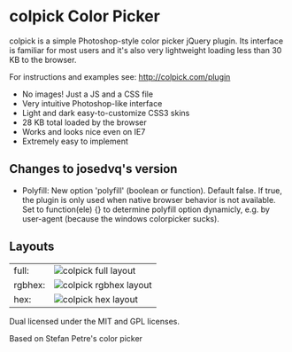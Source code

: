 colpick Color Picker
====================

colpick is a simple Photoshop-style color picker jQuery plugin. Its interface is familiar for most users and it's also very lightweight loading less than 30 KB to the browser.

For instructions and examples see: http://colpick.com/plugin

<ul>
			<li><span class="bold">No images!</span> Just a JS and a CSS file</li>
			<li>Very intuitive Photoshop-like interface</li>
			<li>Light and dark easy-to-customize CSS3 skins</li>
			<li><span class="bold">28 KB total</span> loaded by the browser</li>
			<li>Works and looks nice <span class="bold">even on IE7</span></li>
			<li>Extremely easy to implement</li>
</ul>

<h2>Changes to josedvq's version</h2>
<ul>
			<li><span class="bold">Polyfill:</span> New option 'polyfill' (boolean or function). Default false. If true, the plugin is only used when native browser behavior is not available. Set to function(ele) {} to determine polyfill option dynamicly, e.g. by user-agent (because the windows colorpicker sucks).</li> 
</ul>

<h2>Layouts</h2>
<table>
  <tr>
    <td>full:</td>
    <td><img src="http://colpick.com/images/colpick_full.jpg" alt="colpick full layout"/></td>
  </tr>
  <tr>
    <td>rgbhex:</td>
    <td><img src="http://colpick.com/images/colpick_rgbhex.jpg" alt="colpick rgbhex layout"/></td>
  </tr>
  <tr>
    <td>hex:</td>
    <td><img src="http://colpick.com/images/colpick_hex.jpg" alt="colpick hex layout"/></td>
  </tr>
</table>


Dual licensed under the MIT and GPL licenses.

Based on Stefan Petre's color picker
